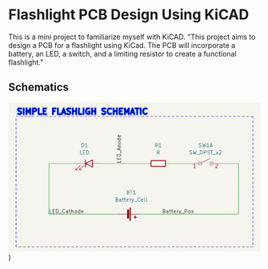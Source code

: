 # Flashlight PCB Design Using KiCAD
This is a mini project to familiarize myself with KiCAD. "This project aims to design a PCB for a flashlight using KiCad. The PCB will incorporate a battery, an LED, a switch, and a limiting resistor to create a functional flashlight."


## Schematics

![Schematic](https://github.com/Brafamous/Flashlight-PCB-Design-Using-KiCAD/blob/main/Screenshots/schematic.PNG))


